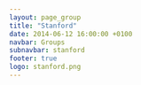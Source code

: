 ```yaml
---
layout: page_group
title: "Stanford"
date: 2014-06-12 16:00:00 +0100
navbar: Groups
subnavbar: stanford
footer: true
logo: stanford.png
---
```

